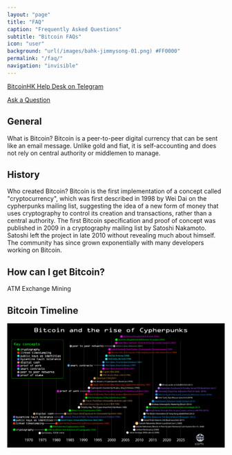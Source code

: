```yaml
---
layout: "page"
title: "FAQ"
caption: "Frequently Asked Questions"
subtitle: "Bitcoin FAQs"
icon: "user"
background: "url(/images/bahk-jimmysong-01.png) #FF0000"
permalink: "/faq/"
navigation: "invisible"
---
```


<span id="leftm"><a href="https://t.me/bitcoinhelpdesk" class="logo">BitcoinHK Help Desk on Telegram</a> </span>

<a href="https://github.com/bitcoinhk/bitcoinhk.github.io/issues" class="addbtn">Ask a Question</a>


## General

What is Bitcoin?
Bitcoin is a peer-to-peer digital currency that can be sent like an email message. Unlike gold and fiat, it is self-accounting and does not rely on central authority or middlemen to manage. 

## History

Who created Bitcoin?
Bitcoin is the first implementation of a concept called "cryptocurrency", which was first described in 1998 by Wei Dai on the cypherpunks mailing list, suggesting the idea of a new form of money that uses cryptography to control its creation and transactions, rather than a central authority. The first Bitcoin specification and proof of concept was published in 2009 in a cryptography mailing list by Satoshi Nakamoto. Satoshi left the project in late 2010 without revealing much about himself. The community has since grown exponentially with many developers working on Bitcoin.

## How can I get Bitcoin?

ATM
Exchange
Mining

## Bitcoin Timeline
<img src="/images/bitcoin-timeline.png" alt="bitcoin timeline">



